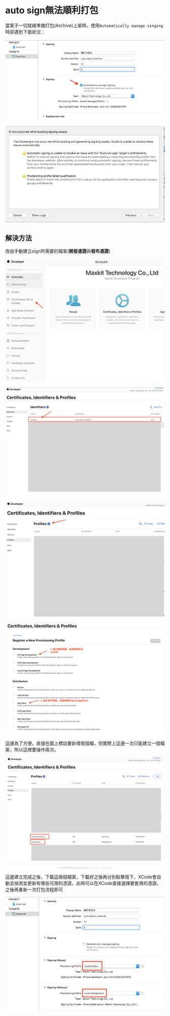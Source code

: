 # auto sign無法順利打包

當案子一切就緒準備打包\(Archive\)上架時，使用`Automatically manage singing`時卻遇到下面狀況：

![](../../.gitbook/assets/ying-mu-kuai-zhao-20191017-shang-wu-10.41.00.png)

![](../../.gitbook/assets/ying-mu-kuai-zhao-20191016-xia-wu-4.11.03.png)

## 解決方法

改由手動建立sign所需要的檔案\(**開發憑證**與**發布憑證**\)

![](../../.gitbook/assets/ying-mu-kuai-zhao-20191017-shang-wu-10.45.56.png)

![&#x78BA;&#x8A8D;&#x9019;&#x88E1;&#x7684;IDENTIFIER&#x8981;&#x8207;&#x5C08;&#x6848;&#x7684;Bundle ID&#x4E00;&#x81F4;](../../.gitbook/assets/ying-mu-kuai-zhao-20191017-shang-wu-10.47.00.png)

![&#x65B0;&#x589E;&#x6191;&#x8B49;](../../.gitbook/assets/ying-mu-kuai-zhao-20191017-shang-wu-10.56.28.png)

![](../../.gitbook/assets/ying-mu-kuai-zhao-20191017-shang-wu-10.47.41.png)

這邊為了方便，直接在圖上標註要新增兩個檔，但實際上這邊一次只能建立一個檔案，所以這裡要操作兩次。



![&#x5EFA;&#x7ACB;&#x5B8C;&#x6210;](../../.gitbook/assets/ying-mu-kuai-zhao-20191017-shang-wu-10.50.08.png)

這邊建立完成之後，下載這兩個檔案，下載好之後再分別點擊兩下，XCode會自動去偵測並更新有哪些可用的憑證，此時可以在XCode直接選擇要套用的憑證，之後再重新一次打包流程即可

![](../../.gitbook/assets/ying-mu-kuai-zhao-20191017-shang-wu-10.40.37.png)



















